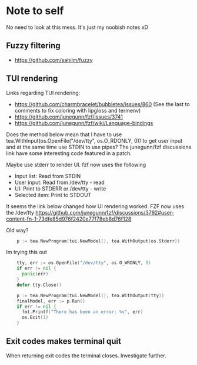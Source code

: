 # Note to self
No need to look at this mess. It's just my noobish notes xD

## Fuzzy filtering
- https://github.com/sahilm/fuzzy

## TUI rendering
Links regarding TUI rendering:
- https://github.com/charmbracelet/bubbletea/issues/860 (See the last to comments to fix coloring with lipgloss and termenv)
- https://github.com/junegunn/fzf/issues/3741
- https://github.com/junegunn/fzf/wiki/Language-bindings

Does the method below mean that I have to use tea.WithInput(os.OpenFile("/dev/tty", os.O_RDONLY, 0)) to get user input and at the
same time use STDIN to use pipes?
The junegunn/fzf discussions link have some interesting code featured in a patch.

Maybe use stderr to render UI. fzf now uses the following
- Input list: Read from STDIN
- User input: Read from /dev/tty - read
- UI: Print to STDERR or /dev/tty - write
- Selected item: Print to STDOUT

It seems the link below changed how UI rendering worked. FZF now uses the /dev/tty
https://github.com/junegunn/fzf/discussions/3792#user-content-fn-1-73dfe85d976f2420e77f78eb8d76f128

Old way?
```go
    p := tea.NewProgram(tui.NewModel(), tea.WithOutput(os.Stderr))
```

Im trying this out
```go
    tty, err := os.OpenFile("/dev/tty", os.O_WRONLY, 0)
    if err != nil {
      panic(err)
    }
    defer tty.Close()

    p := tea.NewProgram(tui.NewModel(), tea.WithOutput(tty))
    finalModel, err := p.Run()
    if err != nil {
      fmt.Printf("There has been an error: %v", err)
      os.Exit(1)
    }
```

## Exit codes makes terminal quit
When returning exit codes the terminal closes. Investigate further.
